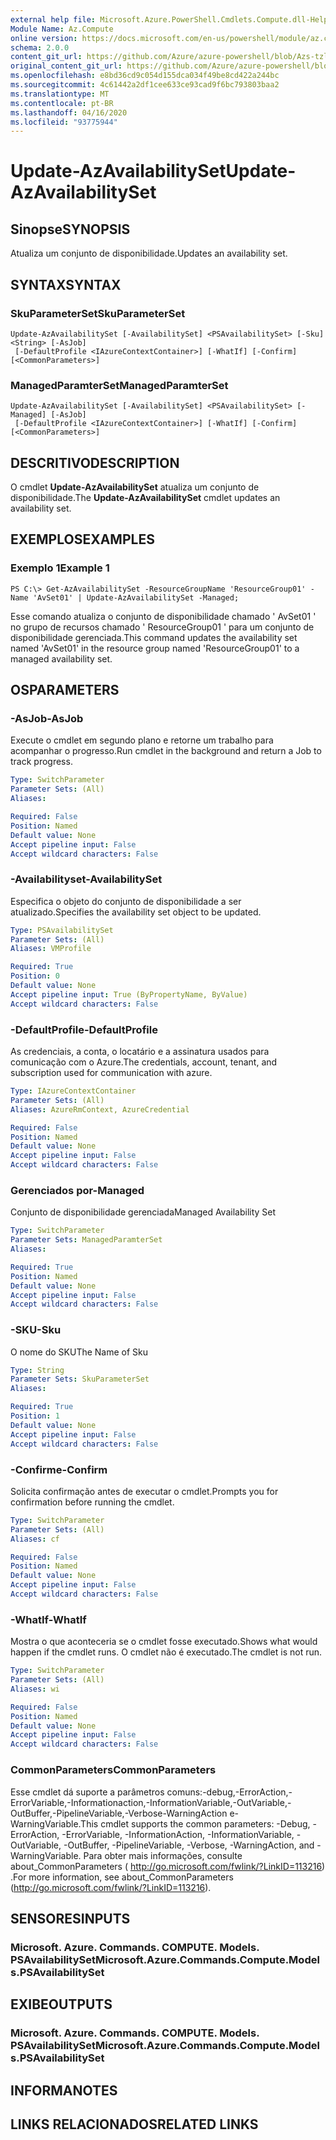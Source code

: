 ```yaml
---
external help file: Microsoft.Azure.PowerShell.Cmdlets.Compute.dll-Help-Help.xml
Module Name: Az.Compute
online version: https://docs.microsoft.com/en-us/powershell/module/az.compute/update-azavailabilityset
schema: 2.0.0
content_git_url: https://github.com/Azure/azure-powershell/blob/Azs-tzl/src/Compute/Compute/help/Update-AzAvailabilitySet.md
original_content_git_url: https://github.com/Azure/azure-powershell/blob/Azs-tzl/src/Compute/Compute/help/Update-AzAvailabilitySet.md
ms.openlocfilehash: e8bd36cd9c054d155dca034f49be8cd422a244bc
ms.sourcegitcommit: 4c61442a2df1cee633ce93cad9f6bc793803baa2
ms.translationtype: MT
ms.contentlocale: pt-BR
ms.lasthandoff: 04/16/2020
ms.locfileid: "93775944"
---
```

# <span data-ttu-id="c060e-101">Update-AzAvailabilitySet</span><span class="sxs-lookup"><span data-stu-id="c060e-101">Update-AzAvailabilitySet</span></span>

## <span data-ttu-id="c060e-102">Sinopse</span><span class="sxs-lookup"><span data-stu-id="c060e-102">SYNOPSIS</span></span>
<span data-ttu-id="c060e-103">Atualiza um conjunto de disponibilidade.</span><span class="sxs-lookup"><span data-stu-id="c060e-103">Updates an availability set.</span></span>

## <span data-ttu-id="c060e-104">SYNTAX</span><span class="sxs-lookup"><span data-stu-id="c060e-104">SYNTAX</span></span>

### <span data-ttu-id="c060e-105">SkuParameterSet</span><span class="sxs-lookup"><span data-stu-id="c060e-105">SkuParameterSet</span></span>
```
Update-AzAvailabilitySet [-AvailabilitySet] <PSAvailabilitySet> [-Sku] <String> [-AsJob]
 [-DefaultProfile <IAzureContextContainer>] [-WhatIf] [-Confirm] [<CommonParameters>]
```

### <span data-ttu-id="c060e-106">ManagedParamterSet</span><span class="sxs-lookup"><span data-stu-id="c060e-106">ManagedParamterSet</span></span>
```
Update-AzAvailabilitySet [-AvailabilitySet] <PSAvailabilitySet> [-Managed] [-AsJob]
 [-DefaultProfile <IAzureContextContainer>] [-WhatIf] [-Confirm] [<CommonParameters>]
```

## <span data-ttu-id="c060e-107">DESCRITIVO</span><span class="sxs-lookup"><span data-stu-id="c060e-107">DESCRIPTION</span></span>
<span data-ttu-id="c060e-108">O cmdlet **Update-AzAvailabilitySet** atualiza um conjunto de disponibilidade.</span><span class="sxs-lookup"><span data-stu-id="c060e-108">The **Update-AzAvailabilitySet** cmdlet updates an availability set.</span></span>

## <span data-ttu-id="c060e-109">EXEMPLOS</span><span class="sxs-lookup"><span data-stu-id="c060e-109">EXAMPLES</span></span>

### <span data-ttu-id="c060e-110">Exemplo 1</span><span class="sxs-lookup"><span data-stu-id="c060e-110">Example 1</span></span>
```
PS C:\> Get-AzAvailabilitySet -ResourceGroupName 'ResourceGroup01' -Name 'AvSet01' | Update-AzAvailabilitySet -Managed;
```

<span data-ttu-id="c060e-111">Esse comando atualiza o conjunto de disponibilidade chamado ' AvSet01 ' no grupo de recursos chamado ' ResourceGroup01 ' para um conjunto de disponibilidade gerenciada.</span><span class="sxs-lookup"><span data-stu-id="c060e-111">This command updates the availability set named 'AvSet01' in the resource group named 'ResourceGroup01' to a managed availability set.</span></span>

## <span data-ttu-id="c060e-112">OS</span><span class="sxs-lookup"><span data-stu-id="c060e-112">PARAMETERS</span></span>

### <span data-ttu-id="c060e-113">-AsJob</span><span class="sxs-lookup"><span data-stu-id="c060e-113">-AsJob</span></span>
<span data-ttu-id="c060e-114">Execute o cmdlet em segundo plano e retorne um trabalho para acompanhar o progresso.</span><span class="sxs-lookup"><span data-stu-id="c060e-114">Run cmdlet in the background and return a Job to track progress.</span></span>

```yaml
Type: SwitchParameter
Parameter Sets: (All)
Aliases: 

Required: False
Position: Named
Default value: None
Accept pipeline input: False
Accept wildcard characters: False
```

### <span data-ttu-id="c060e-115">-Availabilityset</span><span class="sxs-lookup"><span data-stu-id="c060e-115">-AvailabilitySet</span></span>
<span data-ttu-id="c060e-116">Especifica o objeto do conjunto de disponibilidade a ser atualizado.</span><span class="sxs-lookup"><span data-stu-id="c060e-116">Specifies the availability set object to be updated.</span></span>

```yaml
Type: PSAvailabilitySet
Parameter Sets: (All)
Aliases: VMProfile

Required: True
Position: 0
Default value: None
Accept pipeline input: True (ByPropertyName, ByValue)
Accept wildcard characters: False
```

### <span data-ttu-id="c060e-117">-DefaultProfile</span><span class="sxs-lookup"><span data-stu-id="c060e-117">-DefaultProfile</span></span>
<span data-ttu-id="c060e-118">As credenciais, a conta, o locatário e a assinatura usados para comunicação com o Azure.</span><span class="sxs-lookup"><span data-stu-id="c060e-118">The credentials, account, tenant, and subscription used for communication with azure.</span></span>

```yaml
Type: IAzureContextContainer
Parameter Sets: (All)
Aliases: AzureRmContext, AzureCredential

Required: False
Position: Named
Default value: None
Accept pipeline input: False
Accept wildcard characters: False
```

### <span data-ttu-id="c060e-119">Gerenciados por</span><span class="sxs-lookup"><span data-stu-id="c060e-119">-Managed</span></span>
<span data-ttu-id="c060e-120">Conjunto de disponibilidade gerenciada</span><span class="sxs-lookup"><span data-stu-id="c060e-120">Managed Availability Set</span></span>

```yaml
Type: SwitchParameter
Parameter Sets: ManagedParamterSet
Aliases: 

Required: True
Position: Named
Default value: None
Accept pipeline input: False
Accept wildcard characters: False
```

### <span data-ttu-id="c060e-121">-SKU</span><span class="sxs-lookup"><span data-stu-id="c060e-121">-Sku</span></span>
<span data-ttu-id="c060e-122">O nome do SKU</span><span class="sxs-lookup"><span data-stu-id="c060e-122">The Name of Sku</span></span>

```yaml
Type: String
Parameter Sets: SkuParameterSet
Aliases: 

Required: True
Position: 1
Default value: None
Accept pipeline input: False
Accept wildcard characters: False
```

### <span data-ttu-id="c060e-123">-Confirme</span><span class="sxs-lookup"><span data-stu-id="c060e-123">-Confirm</span></span>
<span data-ttu-id="c060e-124">Solicita confirmação antes de executar o cmdlet.</span><span class="sxs-lookup"><span data-stu-id="c060e-124">Prompts you for confirmation before running the cmdlet.</span></span>

```yaml
Type: SwitchParameter
Parameter Sets: (All)
Aliases: cf

Required: False
Position: Named
Default value: None
Accept pipeline input: False
Accept wildcard characters: False
```

### <span data-ttu-id="c060e-125">-WhatIf</span><span class="sxs-lookup"><span data-stu-id="c060e-125">-WhatIf</span></span>
<span data-ttu-id="c060e-126">Mostra o que aconteceria se o cmdlet fosse executado.</span><span class="sxs-lookup"><span data-stu-id="c060e-126">Shows what would happen if the cmdlet runs.</span></span> <span data-ttu-id="c060e-127">O cmdlet não é executado.</span><span class="sxs-lookup"><span data-stu-id="c060e-127">The cmdlet is not run.</span></span>

```yaml
Type: SwitchParameter
Parameter Sets: (All)
Aliases: wi

Required: False
Position: Named
Default value: None
Accept pipeline input: False
Accept wildcard characters: False
```

### <span data-ttu-id="c060e-128">CommonParameters</span><span class="sxs-lookup"><span data-stu-id="c060e-128">CommonParameters</span></span>
<span data-ttu-id="c060e-129">Esse cmdlet dá suporte a parâmetros comuns:-debug,-ErrorAction,-ErrorVariable,-Informationaction,-InformationVariable,-OutVariable,-OutBuffer,-PipelineVariable,-Verbose-WarningAction e-WarningVariable.</span><span class="sxs-lookup"><span data-stu-id="c060e-129">This cmdlet supports the common parameters: -Debug, -ErrorAction, -ErrorVariable, -InformationAction, -InformationVariable, -OutVariable, -OutBuffer, -PipelineVariable, -Verbose, -WarningAction, and -WarningVariable.</span></span> <span data-ttu-id="c060e-130">Para obter mais informações, consulte about_CommonParameters ( http://go.microsoft.com/fwlink/?LinkID=113216) .</span><span class="sxs-lookup"><span data-stu-id="c060e-130">For more information, see about_CommonParameters (http://go.microsoft.com/fwlink/?LinkID=113216).</span></span>

## <span data-ttu-id="c060e-131">SENSORES</span><span class="sxs-lookup"><span data-stu-id="c060e-131">INPUTS</span></span>

### <span data-ttu-id="c060e-132">Microsoft. Azure. Commands. COMPUTE. Models. PSAvailabilitySet</span><span class="sxs-lookup"><span data-stu-id="c060e-132">Microsoft.Azure.Commands.Compute.Models.PSAvailabilitySet</span></span>

## <span data-ttu-id="c060e-133">EXIBE</span><span class="sxs-lookup"><span data-stu-id="c060e-133">OUTPUTS</span></span>

### <span data-ttu-id="c060e-134">Microsoft. Azure. Commands. COMPUTE. Models. PSAvailabilitySet</span><span class="sxs-lookup"><span data-stu-id="c060e-134">Microsoft.Azure.Commands.Compute.Models.PSAvailabilitySet</span></span>

## <span data-ttu-id="c060e-135">INFORMA</span><span class="sxs-lookup"><span data-stu-id="c060e-135">NOTES</span></span>

## <span data-ttu-id="c060e-136">LINKS RELACIONADOS</span><span class="sxs-lookup"><span data-stu-id="c060e-136">RELATED LINKS</span></span>

